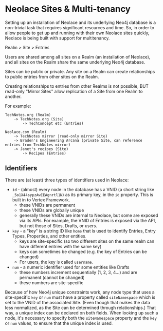 # Neolace Sites & Multi-tenancy

Setting up an installation of Neolace and its underlying Neo4j database is a non-trivial task that requires significant resources and time. So, in order to allow people to get up and running with their own Neolace sites quickly, Neolace is being built with support for multitenancy.

Realm > Site > Entries

Users are shared among all sites on a Realm (an installation of Neolace), and all sites on the Realm share the same underlying Neo4j database.

Sites can be public or private. Any site on a Realm can create relationships to public entries from other sites on the Realm.

Creating relationships to entries from other Realms is not possible, BUT read-only "Mirror Sites" allow replication of a Site from one Realm to another.

For example:

    TechNotes.org (Realm)
        -> TechNotes.org (Site)
            -> TechConcept etc (Entries)
    
    Neolace.com (Realm)
        -> TechNotes mirror (read-only mirror Site)
        -> Braden's Engineering Arcana (private Site, can reference entries from TechNotes mirror)
        -> Janet's recipes (Site)
            -> Recipes (Entries)

## Identifiers

There are (at least) three types of identifiers used in Neolace:

* `id` - (almost) every node in the database has a VNID (a short string like `_5o1X44sypzAwEEAgnrtl1N`) as its primary key, in the `id` property. This is built in to Vertex Framework.
   - these VNIDs are permanent
   - these VNIDs are globally unique
   - generally these VNIDs are internal to Neolace, but some are exposed via its APIs. For example, the VNID of Entries is exposed via the API, but not those of Sites, Drafts, or users.
* `key` - a "key" is a string ID like `home` that is used to identify Entries, Entry Types, Properties, and other entities.
   - keys are site-specific (so two different sites on the same realm can have different entries with the same key)
   - keys can sometimes be changed (e.g. the key of Entries can be changed)
   - For users, the key is called `username`.
* `num` - a numeric identifier used for some entities like Drafts
   - these numbers increment sequentially (1, 2, 3, 4...) and are permanent (cannot be changed)
   - these numbers are site-specific

Because of how Neo4j unique constraints work, any node type that uses a site-specific `key` or `num` must have a property called `siteNamespace` which is set to the VNID of the associated Site. (Even though that makes the data less normalized, as the Site can be determined through relationships.) That way, a unique index can be declared on both fields. When looking up such a node, it's necessary to specify both the `siteNamespace` property and the `key` or `num` values, to ensure that the unique index is used.
